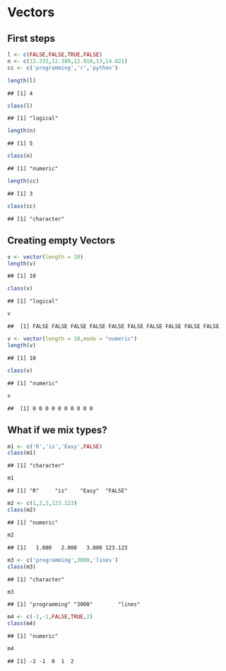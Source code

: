 Vectors
================

First steps
-----------

``` r
l <- c(FALSE,FALSE,TRUE,FALSE)
n <- c(12.333,12.389,12.918,13,14.021)
cc <- c('programming','r','python')

length(l)
```

    ## [1] 4

``` r
class(l) 
```

    ## [1] "logical"

``` r
length(n)
```

    ## [1] 5

``` r
class(n)
```

    ## [1] "numeric"

``` r
length(cc)
```

    ## [1] 3

``` r
class(cc)
```

    ## [1] "character"

Creating empty Vectors
----------------------

``` r
v <- vector(length = 10)
length(v)
```

    ## [1] 10

``` r
class(v)
```

    ## [1] "logical"

``` r
v
```

    ##  [1] FALSE FALSE FALSE FALSE FALSE FALSE FALSE FALSE FALSE FALSE

``` r
v <- vector(length = 10,mode = "numeric")
length(v)
```

    ## [1] 10

``` r
class(v)
```

    ## [1] "numeric"

``` r
v
```

    ##  [1] 0 0 0 0 0 0 0 0 0 0

What if we mix types?
---------------------

``` r
m1 <- c('R','is','Easy',FALSE)
class(m1) 
```

    ## [1] "character"

``` r
m1
```

    ## [1] "R"     "is"    "Easy"  "FALSE"

``` r
m2 <- c(1,2,3,123.123)
class(m2)
```

    ## [1] "numeric"

``` r
m2
```

    ## [1]   1.000   2.000   3.000 123.123

``` r
m3 <- c('programming',3000,'lines')
class(m3)
```

    ## [1] "character"

``` r
m3
```

    ## [1] "programming" "3000"        "lines"

``` r
m4 <- c(-2,-1,FALSE,TRUE,2)
class(m4)
```

    ## [1] "numeric"

``` r
m4
```

    ## [1] -2 -1  0  1  2
